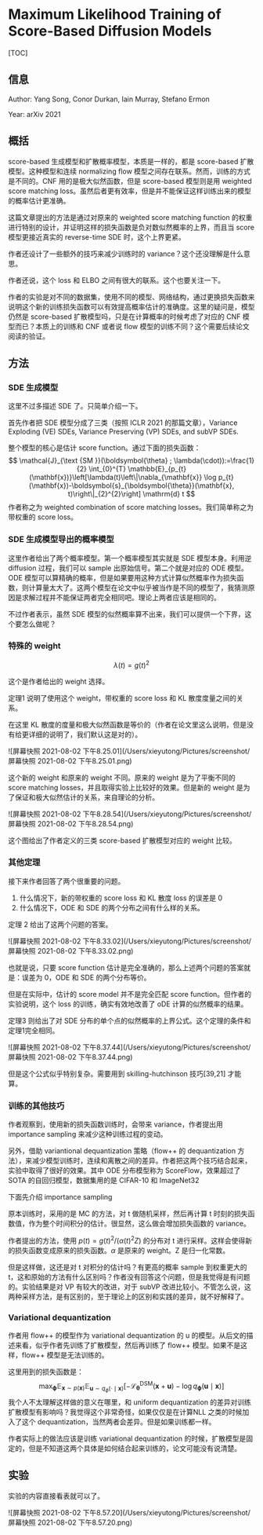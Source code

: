 # Maximum Likelihood Training of Score-Based Diffusion Models

[TOC]

## 信息

Author: Yang Song, Conor Durkan, Iain Murray, Stefano Ermon

Year: arXiv 2021





## 概括

score-based 生成模型和扩散概率模型，本质是一样的，都是 score-based 扩散模型。这种模型和连续 normalizing flow 模型之间存在联系。然而，训练的方式是不同的。CNF 用的是极大似然函数，但是 score-based 模型则是用 weighted score matching loss。虽然后者更有效率，但是并不能保证这样训练出来的模型的概率估计更准确。

这篇文章提出的方法是通过对原来的 weighted score matching function 的权重进行特别的设计，并证明这样的损失函数是负对数似然概率的上界，而且当 score 模型更接近真实的 reverse-time SDE 时，这个上界更紧。

作者还设计了一些额外的技巧来减少训练时的 variance？这个还没理解是什么意思。

作者还说，这个 loss 和 ELBO 之间有很大的联系。这个也要关注一下。

作者的实验是对不同的数据集，使用不同的模型、网络结构，通过更换损失函数来说明这个新的训练损失函数可以有效提高概率估计的准确度。这里的疑问是，模型仍然是 score-based 扩散模型吗，只是在计算概率的时候考虑了对应的 CNF 模型而已？本质上的训练和 CNF 或者说 flow 模型的训练不同？这个需要后续论文阅读的验证。



## 方法

### SDE 生成模型

这里不过多描述 SDE 了。只简单介绍一下。

首先作者把 SDE 模型分成了三类（按照 ICLR 2021 的那篇文章），Variance Exploding (VE) SDEs, Variance Preserving (VP) SDEs, and subVP SDEs.

整个模型的核心是估计 score function。通过下面的损失函数：
$$
\mathcal{J}_{\text {SM }}(\boldsymbol{\theta} ; \lambda(\cdot)):=\frac{1}{2} \int_{0}^{T} \mathbb{E}_{p_{t}(\mathbf{x})}\left[\lambda(t)\left\|\nabla_{\mathbf{x}} \log p_{t}(\mathbf{x})-\boldsymbol{s}_{\boldsymbol{\theta}}(\mathbf{x}, t)\right\|_{2}^{2}\right] \mathrm{d} t
$$
作者称之为 weighted combination of score matching losses。我们简单称之为带权重的 score loss。

### SDE 生成模型导出的概率模型

这里作者给出了两个概率模型。第一个概率模型其实就是 SDE 模型本身。利用逆 diffusion 过程，我们可以 sample 出原始信号。第二个就是对应的 ODE 模型。ODE 模型可以算精确的概率，但是如果要用这种方式计算似然概率作为损失函数，则计算量太大了。这两个模型在论文中似乎被当作是不同的模型了，我猜测原因是求解过程并不能保证两者完全相同吧。理论上两者应该是相同的。

不过作者表示，虽然 SDE 模型的似然概率算不出来，我们可以提供一个下界，这个要怎么做呢？

### 特殊的 weight

$$
\lambda(t)=g(t)^{2}
$$

这个是作者给出的 weight 选择。

定理1 说明了使用这个 weight，带权重的 score loss 和 KL 散度度量之间的关系。

在这里 KL 散度的度量和极大似然函数是等价的（作者在论文里这么说明，但是没有给更详细的说明了，我们默认这是对的）。

![屏幕快照 2021-08-02 下午8.25.01](/Users/xieyutong/Pictures/screenshot/屏幕快照 2021-08-02 下午8.25.01.png)

这个新的 weight 和原来的 weight 不同。原来的 weight 是为了平衡不同的 score matching losses，并且取得实验上比较好的效果。但是新的 weight 是为了保证和极大似然估计的关系，来自理论的分析。

![屏幕快照 2021-08-02 下午8.28.54](/Users/xieyutong/Pictures/screenshot/屏幕快照 2021-08-02 下午8.28.54.png)

这个图给出了作者定义的三类 score-based 扩散模型对应的 weight 比较。

### 其他定理

接下来作者回答了两个很重要的问题。

1. 什么情况下，新的带权重的 score loss 和 KL 散度 loss 的误差是 0
2. 什么情况下，ODE 和 SDE 的两个分布之间有什么样的关系。

定理 2 给出了这两个问题的答案。

![屏幕快照 2021-08-02 下午8.33.02](/Users/xieyutong/Pictures/screenshot/屏幕快照 2021-08-02 下午8.33.02.png)

也就是说，只要 score function 估计是完全准确的，那么上述两个问题的答案就是：误差为 0，ODE 和 SDE 的两个分布等价。

但是在实际中，估计的 score model 并不是完全匹配 score function。但作者的实验说明，这个 loss 的训练，确实有效地改善了 oDE 计算的似然概率的结果。

定理3 则给出了对 SDE 分布的单个点的似然概率的上界公式。这个定理的条件和定理1完全相同。

![屏幕快照 2021-08-02 下午8.37.44](/Users/xieyutong/Pictures/screenshot/屏幕快照 2021-08-02 下午8.37.44.png)

但是这个公式似乎特别复杂。需要用到 skilling-hutchinson 技巧[39,21] 才能算。

### 训练的其他技巧

作者观察到，使用新的损失函数训练时，会带来 variance，作者提出用 importance sampling 来减少这种训练过程的变动。

另外，借助 variantional dequantization 策略（flow++ 的 dequantization 方法），来减少模型训练时，连续和离散之间的差异。作者把这两个技巧结合起来，实验中取得了很好的效果。其中 ODE 分布模型称为 ScoreFlow，效果超过了 SOTA 的自回归模型，数据集用的是 CIFAR-10 和 ImageNet32

下面先介绍 importance sampling

原本训练时，采用的是 MC 的方法，对 t 做随机采样，然后再计算 t 时刻的损失函数值，作为整个时间积分的估计。很显然，这么做会增加损失函数的 variance。

作者提出的方法，使用 $p(t) = g(t)^2/(\alpha(t)^2Z)$ 的分布对 t 进行采样。这样会使得新的损失函数变成原来的损失函数。$\alpha$ 是原来的 weight。Z 是归一化常数。

但是这样做，这还是对 t 对积分的估计吗？有更高的概率 sample 到权重更大的 t，这和原始的方法有什么区别吗？作者没有回答这个问题，但是我觉得是有问题的。实验结果是对 VP 有较大的改进，对于 subVP 改进比较小。不管怎么说，这两种采样方法，是有区别的，至于理论上的区别和实践的差异，就不好解释了。

### Variational dequantization

作者用 flow++ 的模型作为 variational dequantization 的 u 的模型。从后文的描述来看，似乎作者先训练了扩散模型，然后再训练了 flow++ 模型。如果不是这样，flow++ 模型是无法训练的。

这里用到的损失函数是：
$$
\max _{\boldsymbol{\phi}} \mathbb{E}_{\mathbf{x} \sim p(\mathbf{x})} \mathbb{E}_{\mathbf{u} \sim q_{\phi}(\cdot \mid \mathbf{x})}\left[-\mathcal{L}_{\boldsymbol{\theta}}^{\mathrm{DSM}}(\mathbf{x}+\mathbf{u})-\log q_{\boldsymbol{\phi}}(\mathbf{u} \mid \mathbf{x})\right]
$$
我个人不太理解这样做的意义在哪里，和 uniform dequantization 的差异对训练扩散模型有影响吗？我觉得这个非常奇怪，如果仅仅是在计算NLL 之类的时候加入了这个 dequantization，当然两者会差异。但是如果训练都一样。

作者实际上的做法应该是训练 variational dequantization 的时候，扩散模型是固定的，但是不知道这两个具体是如何结合起来训练的，论文可能没有说清楚。



## 实验

实验的内容直接看表就可以了。

![屏幕快照 2021-08-02 下午8.57.20](/Users/xieyutong/Pictures/screenshot/屏幕快照 2021-08-02 下午8.57.20.png)

